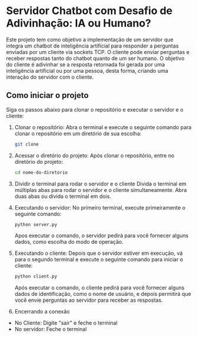 # Servidor Chatbot com Desafio de Adivinhação: IA ou Humano?

Este projeto tem como objetivo a implementação de um servidor que integra um chatbot de inteligência artificial para responder a perguntas enviadas por um cliente via sockets TCP.
O cliente pode enviar perguntas e receber respostas tanto do chatbot quanto de um ser humano. O objetivo do cliente é adivinhar se a resposta retornada foi gerada por uma inteligência artificial ou por uma pessoa, desta forma, criando uma interação do servidor com o cliente.

## Como iniciar o projeto
Siga os passos abaixo para clonar o repositório e executar o servidor e o cliente:
1. Clonar o repositório:
   Abra o terminal e execute o seguinte comando para clonar o repositório em um diretório de sua escolha:
   ```sh
   git clone
   ```
2. Acessar o diretório do projeto:
   Após clonar o repositório, entre no diretório do projeto:
   ```sh
   cd nome-do-diretorio
   ```
3. Dividir o terminal para rodar o servidor e o cliente
   Divida o terminal em múltiplas abas para rodar o servidor e o cliente simultaneamente. Abra duas abas ou divida o terminal em dois.
   
4. Executando o servidor:
   No primeiro terminal, execute primeiramente o seguinte comando: 
   ```sh
   python server.py
   ```
   Apos executar o comando, o servidor pedirá para você fornecer alguns dados, como escolha do modo de operação.
   
5. Executando o cliente:
   Depois que o servidor estiver em execução, vá para o segundo terminal e execute o seguinte comando para iniciar o cliente:
    ```sh
   python client.py
   ```
    Após executar o comando, o cliente pedirá para você fornecer alguns dados de identificação, como o nome de usuário, e depois permitirá que você envie perguntas ao servidor para receber as respostas.

6.  Encerrando a conexão
   - No Cliente: Digite "sair" e feche o terminal
   - No servidor: Feche o terminal 
